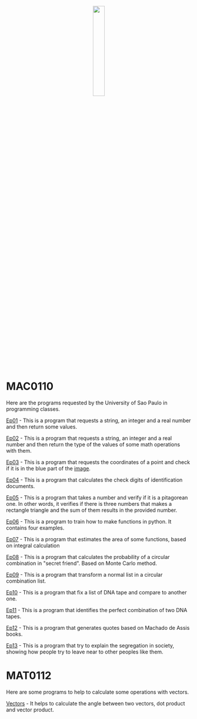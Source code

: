 <p align="center">
<img src="http://www.scs.usp.br/identidadevisual/wp-content/uploads/universidade-sao-paulo-USP.png" width="25%"></img>
</p>

# MAC0110
Here are the programs requested by the University of Sao Paulo in programming classes.
  
[Ep01](https://github.com/joaovpassos/USP-Programs/blob/main/files/ep01.py) - This is a program that requests a string, an integer and a real number and then return some values.  
  
[Ep02](https://github.com/joaovpassos/USP-Programs/blob/main/files/tipos.py) - This is a program that requests a string, an integer and a real number and then return the type of the values of some math operations with them.  
  
[Ep03](https://github.com/joaovpassos/USP-Programs/blob/main/files/carinha.py) - This is a program that requests the coordinates of a point and check if it is in the blue part of the <a href="https://github.com/joaovpassos/USP-Programs/blob/main/images/Capturar.PNG" target="_blank">image</a>.
  
[Ep04](https://github.com/joaovpassos/USP-Programs/blob/main/files/digitos.py) - This is a program that calculates the check digits of identification documents.
  
[Ep05](https://github.com/joaovpassos/USP-Programs/blob/main/files/pitagoreano.py) - This is a program that takes a number and verify if it is a pitagorean one. In other words, it verifies if there is three numbers that makes a rectangle triangle and the sum of them results in the provided number.
  
[Ep06](https://github.com/joaovpassos/USP-Programs/blob/main/files/funcoes.py) - This is a program to train how to make functions in python. It contains four examples.
  
[Ep07](https://github.com/joaovpassos/USP-Programs/blob/main/files/area.py) - This is a program that estimates the area of some functions, based on integral calculation
  
[Ep08](https://github.com/joaovpassos/USP-Programs/blob/main/files/amigos.py) - This is a program that calculates the probability of a circular combination in "secret friend". Based on Monte Carlo method.
  
[Ep09](https://github.com/joaovpassos/USP-Programs/blob/main/files/altruistas.py) - This is a program that transform a normal list in a circular combination list.
  
[Ep10](https://github.com/joaovpassos/USP-Programs/blob/main/files/alinhamento.py) - This is a program that fix a list of DNA tape and compare to another one.
  
[Ep11](https://github.com/joaovpassos/USP-Programs/blob/main/files/alin_otimo.py) - This is a program that identifies the perfect combination of two DNA tapes.
  
[Ep12](https://github.com/joaovpassos/USP-Programs/blob/main/files/escritora.py) - This is a program that generates quotes based on Machado de Assis books.
  
[Ep13](https://github.com/joaovpassos/USP-Programs/blob/main/files/agentes.py) - This is a program that try to explain the segregation in society, showing how people try to leave near to other peoples like them.
  

# MAT0112
Here are some programs to help to calculate some operations with vectors.
  
[Vectors](https://github.com/joaovpassos/USP-Programs/blob/main/ang_entre_vet.py) - It helps to calculate the angle between two vectors, dot product and vector product.

